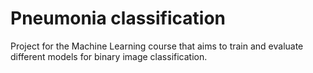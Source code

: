# Pneumonia classification
Project for the Machine Learning course that aims to train and evaluate different models for binary image classification.
